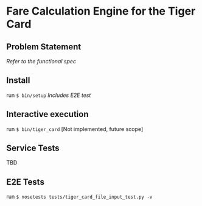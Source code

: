 # Fare Calculation Engine for the Tiger Card
## Problem Statement
*Refer to the functional spec*

## Install
run `$ bin/setup` *Includes E2E test*

## Interactive execution
run `$ bin/tiger_card` [Not implemented, future scope]

## Service Tests
TBD

## E2E Tests
run `$ nosetests tests/tiger_card_file_input_test.py -v`